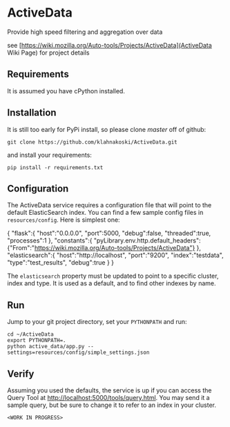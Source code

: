 # ActiveData
Provide high speed filtering and aggregation over data

see [https://wiki.mozilla.org/Auto-tools/Projects/ActiveData](ActiveData Wiki Page) for project details

## Requirements

It is assumed you have cPython installed.


## Installation

It is still too early for PyPi install, so please clone *master* off of github:

    git clone https://github.com/klahnakoski/ActiveData.git

and install your requirements:

    pip install -r requirements.txt


## Configuration

The ActiveData service requires a configuration file that will point to the
default ElasticSearch index.  You can find a few sample config files in
`resources/config`.  Here is simplest one:

{
	"flask":{
	     "host":"0.0.0.0",
	     "port":5000,
	     "debug":false,
	     "threaded":true,
	     "processes":1
	 },
	"constants":{
		"pyLibrary.env.http.default_headers":{"From":"https://wiki.mozilla.org/Auto-tools/Projects/ActiveData"}
	},
	"elasticsearch":{
		"host":"http://localhost",
		"port":"9200",
		"index":"testdata",
		"type":"test_results",
		"debug":true
	}
}

The `elasticsearch` property must be updated to point to a specific cluster,
index and type.  It is used as a default, and to find other indexes by name.



## Run

Jump to your git project directory, set your `PYTHONPATH` and run:

    cd ~/ActiveData
    export PYTHONPATH=.
    python active_data/app.py --settings=resources/config/simple_settings.json

## Verify

Assuming you used the defaults, the service is up if you can access the Query
Tool at [http://localhost:5000/tools/query.html](http://localhost:5000/tools/query.html).
You may send it a sample query, but be sure to change it to refer to an
index in your cluster.

    <WORK IN PROGRESS>
